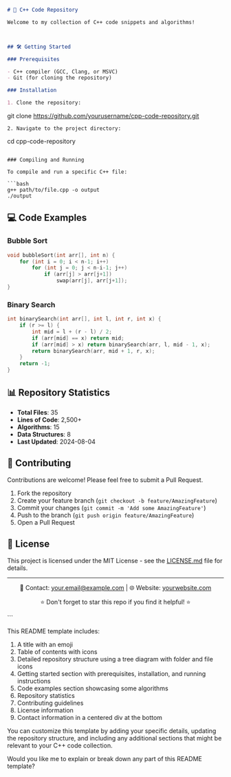 

```markdown
# 🚀 C++ Code Repository

Welcome to my collection of C++ code snippets and algorithms!



## 🛠️ Getting Started

### Prerequisites

- C++ compiler (GCC, Clang, or MSVC)
- Git (for cloning the repository)

### Installation

1. Clone the repository:
   ```
   git clone https://github.com/yourusername/cpp-code-repository.git
   ```
2. Navigate to the project directory:
   ```
   cd cpp-code-repository
   ```

### Compiling and Running

To compile and run a specific C++ file:

```bash
g++ path/to/file.cpp -o output
./output
```

## 💻 Code Examples

### Bubble Sort

```cpp
void bubbleSort(int arr[], int n) {
    for (int i = 0; i < n-1; i++)
        for (int j = 0; j < n-i-1; j++)
            if (arr[j] > arr[j+1])
                swap(arr[j], arr[j+1]);
}
```

### Binary Search

```cpp
int binarySearch(int arr[], int l, int r, int x) {
    if (r >= l) {
        int mid = l + (r - l) / 2;
        if (arr[mid] == x) return mid;
        if (arr[mid] > x) return binarySearch(arr, l, mid - 1, x);
        return binarySearch(arr, mid + 1, r, x);
    }
    return -1;
}
```

## 📊 Repository Statistics

- **Total Files**: 35
- **Lines of Code**: 2,500+
- **Algorithms**: 15
- **Data Structures**: 8
- **Last Updated**: 2024-08-04

## 🤝 Contributing

Contributions are welcome! Please feel free to submit a Pull Request.

1. Fork the repository
2. Create your feature branch (`git checkout -b feature/AmazingFeature`)
3. Commit your changes (`git commit -m 'Add some AmazingFeature'`)
4. Push to the branch (`git push origin feature/AmazingFeature`)
5. Open a Pull Request

## 📝 License

This project is licensed under the MIT License - see the [LICENSE.md](LICENSE.md) file for details.

---

<div align="center">

📧 Contact: your.email@example.com | 🌐 Website: [yourwebsite.com](https://yourwebsite.com)

⭐ Don't forget to star this repo if you find it helpful! ⭐

</div>
```

This README template includes:

1. A title with an emoji
2. Table of contents with icons
3. Detailed repository structure using a tree diagram with folder and file icons
4. Getting started section with prerequisites, installation, and running instructions
5. Code examples section showcasing some algorithms
6. Repository statistics
7. Contributing guidelines
8. License information
9. Contact information in a centered div at the bottom

You can customize this template by adding your specific details, updating the repository structure, and including any additional sections that might be relevant to your C++ code collection.

Would you like me to explain or break down any part of this README template?
